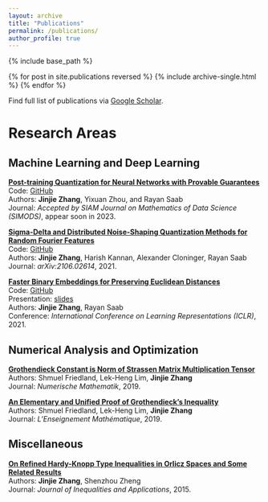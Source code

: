 ```yaml
---
layout: archive
title: "Publications"
permalink: /publications/
author_profile: true
---
```


{% include base_path %}

{% for post in site.publications reversed %}
  {% include archive-single.html %}
{% endfor %}

Find full list of publications via [Google Scholar](https://scholar.google.com/citations?user=YCR4koUAAAAJ&hl=en). <br>

# Research Areas

## Machine Learning and Deep Learning <br>

[**Post-training Quantization for Neural Networks with Provable Guarantees**](https://arxiv.org/abs/2201.11113) <br>
Code: [GitHub](https://github.com/YixuanSeanZhou/Quantized_Neural_Nets)<br>
Authors: **Jinjie Zhang**, Yixuan Zhou, and Rayan Saab <br>
Journal: *Accepted by SIAM Journal on Mathematics of Data Science (SIMODS)*, appear soon in 2023. <br>

[**Sigma-Delta and Distributed Noise-Shaping Quantization Methods for Random Fourier Features**](https://arxiv.org/abs/2106.02614) <br>
Code: [GitHub](https://github.com/jayzhang0727/Sigma-Delta-and-Distributed-Noise-Shaping-Quantization-Methods-for-Random-Fourier-Features)<br>
Authors: **Jinjie Zhang**, Harish Kannan, Alexander Cloninger, Rayan Saab <br>
Journal: *arXiv:2106.02614*, 2021. <br>

[**Faster Binary Embeddings for Preserving Euclidean Distances**](https://openreview.net/forum?id=YCXrx6rRCXO) <br>
Code: [GitHub](https://github.com/jayzhang0727/Faster-Binary-Embeddings-for-Preserving-Euclidean-Distances)<br>
Presentation: [slides](https://iclr.cc/media/Slides/iclr/2021/virtual(05-16-00)-05-16-00UTC-3243-faster_binary_e.pdf) <br>
Authors: **Jinjie Zhang**, Rayan Saab <br>
Conference: *International Conference on Learning Representations (ICLR)*, 2021. <br>

## Numerical Analysis and Optimization <br>

[**Grothendieck Constant is Norm of Strassen Matrix Multiplication Tensor**](https://link.springer.com/article/10.1007/s00211-019-01070-6) <br>
Authors: Shmuel Friedland, Lek-Heng Lim, **Jinjie Zhang** <br>
Journal: *Numerische Mathematik*, 2019. <br>

[**An Elementary and Unified Proof of Grothendieck’s Inequality**](https://ems.press/journals/lem/articles/16375) <br>
Authors: Shmuel Friedland, Lek-Heng Lim, **Jinjie Zhang** <br>
Journal: *L’Enseignement Mathématique*, 2019. <br>

## Miscellaneous <br>
[**On Refined Hardy-Knopp Type Inequalities in Orlicz Spaces and Some Related Results**](https://link.springer.com/article/10.1186/s13660-015-0686-4) <br>
Authors: **Jinjie Zhang**, Shenzhou Zheng <br>
Journal: *Journal of Inequalities and Applications*, 2015. <br>



